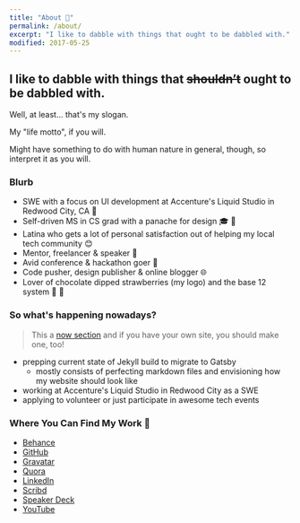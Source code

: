 ```yaml
---
title: "About 👀️"
permalink: /about/
excerpt: "I like to dabble with things that ought to be dabbled with."
modified: 2017-05-25
---
```


<h2>I like to dabble with things that <del>shouldn’t</del> ought to be dabbled with.</h2>

Well, at least... that's my slogan.

My "life motto", if you will.

Might have something to do with human nature in general, though, so interpret it as you will.

### Blurb

- SWE with a focus on UI development at Accenture's Liquid Studio in Redwood City, CA 💼
- Self-driven MS in CS grad with a panache for design 🎓️ 🔨️
- Latina who gets a lot of personal satisfaction out of helping my local tech community 😊
- Mentor, freelancer & speaker 💬️
- Avid conference & hackathon goer 🚗
- Code pusher, design publisher & online blogger 🌐️
- Lover of chocolate dipped strawberries (my logo) and the base 12 system 🍓️ 🍫️

### So what's happening nowadays?

> This a [now section](https://nownownow.com/about) and if you have your own site, you should make one, too!

- prepping current state of Jekyll build to migrate to Gatsby
    - mostly consists of perfecting markdown files and envisioning how my website should look like
- working at Accenture's Liquid Studio in Redwood City as a SWE
- applying to volunteer or just participate in awesome tech events

### Where You Can Find My Work 🍓️

- [Behance](https://behance.net/fvcproductions) <i class="fa fa-behance"></i>
- [GitHub](https://github.com/fvcproductions) <i class="fa fa-github"></i>
- [Gravatar](https://en.gravatar.com/fvcproductions) <i class="fa fa-gravatar"></i>
- [Quora](https://quora.com/profile/Frances-Coronel-1) <i class="fa fa-quora"></i>
- [LinkedIn](https://linkedin.com/in/fvcproductions) <i class="fa fa-linkedin"></i>
- [Scribd](https://www.scribd.com/user/194063411/FVCproductions) <i class="fa fa-scribd"></i>
- [Speaker Deck](https://speakerdeck.com/fvcproductions) <i class="fa fa-speakerdeck"></i>
- [YouTube](https://youtube.com/+fvcproductions2013) <i class="fa fa-youtube"></i>
